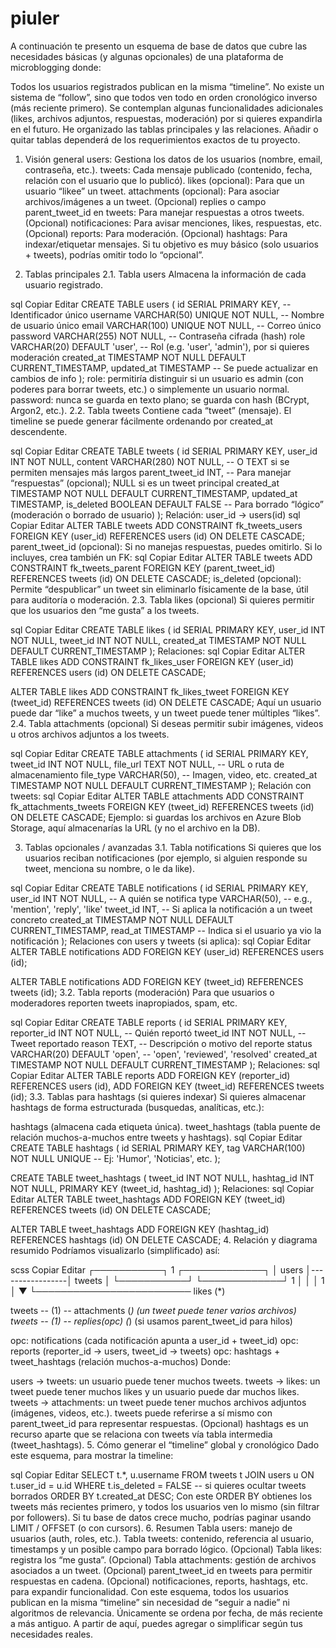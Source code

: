 # piuler

A continuación te presento un esquema de base de datos que cubre las necesidades básicas (y algunas opcionales) de una plataforma de microblogging donde:

Todos los usuarios registrados publican en la misma “timeline”.
No existe un sistema de “follow”, sino que todos ven todo en orden cronológico inverso (más reciente primero).
Se contemplan algunas funcionalidades adicionales (likes, archivos adjuntos, respuestas, moderación) por si quieres expandirla en el futuro.
He organizado las tablas principales y las relaciones. Añadir o quitar tablas dependerá de los requerimientos exactos de tu proyecto.

1. Visión general
users: Gestiona los datos de los usuarios (nombre, email, contraseña, etc.).
tweets: Cada mensaje publicado (contenido, fecha, relación con el usuario que lo publicó).
likes (opcional): Para que un usuario “likee” un tweet.
attachments (opcional): Para asociar archivos/imágenes a un tweet.
(Opcional) replies o campo parent_tweet_id en tweets: Para manejar respuestas a otros tweets.
(Opcional) notificaciones: Para avisar menciones, likes, respuestas, etc.
(Opcional) reports: Para moderación.
(Opcional) hashtags: Para indexar/etiquetar mensajes.
Si tu objetivo es muy básico (solo usuarios + tweets), podrías omitir todo lo “opcional”.

2. Tablas principales
2.1. Tabla users
Almacena la información de cada usuario registrado.

sql
Copiar
Editar
CREATE TABLE users (
    id SERIAL PRIMARY KEY,                -- Identificador único
    username VARCHAR(50) UNIQUE NOT NULL, -- Nombre de usuario único
    email VARCHAR(100) UNIQUE NOT NULL,   -- Correo único
    password VARCHAR(255) NOT NULL,       -- Contraseña cifrada (hash)
    role VARCHAR(20) DEFAULT 'user',      -- Rol (e.g. 'user', 'admin'), por si quieres moderación
    created_at TIMESTAMP NOT NULL DEFAULT CURRENT_TIMESTAMP,
    updated_at TIMESTAMP                 -- Se puede actualizar en cambios de info
);
role: permitiría distinguir si un usuario es admin (con poderes para borrar tweets, etc.) o simplemente un usuario normal.
password: nunca se guarda en texto plano; se guarda con hash (BCrypt, Argon2, etc.).
2.2. Tabla tweets
Contiene cada “tweet” (mensaje). El timeline se puede generar fácilmente ordenando por created_at descendente.

sql
Copiar
Editar
CREATE TABLE tweets (
    id SERIAL PRIMARY KEY,
    user_id INT NOT NULL,
    content VARCHAR(280) NOT NULL,    -- O TEXT si se permiten mensajes más largos
    parent_tweet_id INT,             -- Para manejar “respuestas” (opcional); NULL si es un tweet principal
    created_at TIMESTAMP NOT NULL DEFAULT CURRENT_TIMESTAMP,
    updated_at TIMESTAMP,
    is_deleted BOOLEAN DEFAULT FALSE  -- Para borrado “lógico” (moderación o borrado de usuario)
);
Relación: user_id -> users(id)
sql
Copiar
Editar
ALTER TABLE tweets
  ADD CONSTRAINT fk_tweets_users
      FOREIGN KEY (user_id) REFERENCES users (id)
      ON DELETE CASCADE;
parent_tweet_id (opcional): Si no manejas respuestas, puedes omitirlo. Si lo incluyes, crea también un FK:
sql
Copiar
Editar
ALTER TABLE tweets
  ADD CONSTRAINT fk_tweets_parent
      FOREIGN KEY (parent_tweet_id) REFERENCES tweets (id)
      ON DELETE CASCADE;
is_deleted (opcional): Permite “despublicar” un tweet sin eliminarlo físicamente de la base, útil para auditoría o moderación.
2.3. Tabla likes (opcional)
Si quieres permitir que los usuarios den “me gusta” a los tweets.

sql
Copiar
Editar
CREATE TABLE likes (
    id SERIAL PRIMARY KEY,
    user_id INT NOT NULL,
    tweet_id INT NOT NULL,
    created_at TIMESTAMP NOT NULL DEFAULT CURRENT_TIMESTAMP
);
Relaciones:
sql
Copiar
Editar
ALTER TABLE likes
  ADD CONSTRAINT fk_likes_user
      FOREIGN KEY (user_id) REFERENCES users (id)
      ON DELETE CASCADE;

ALTER TABLE likes
  ADD CONSTRAINT fk_likes_tweet
      FOREIGN KEY (tweet_id) REFERENCES tweets (id)
      ON DELETE CASCADE;
Aquí un usuario puede dar “like” a muchos tweets, y un tweet puede tener múltiples “likes”.
2.4. Tabla attachments (opcional)
Si deseas permitir subir imágenes, videos u otros archivos adjuntos a los tweets.

sql
Copiar
Editar
CREATE TABLE attachments (
    id SERIAL PRIMARY KEY,
    tweet_id INT NOT NULL,
    file_url TEXT NOT NULL,        -- URL o ruta de almacenamiento
    file_type VARCHAR(50),         -- Imagen, video, etc.
    created_at TIMESTAMP NOT NULL DEFAULT CURRENT_TIMESTAMP
);
Relación con tweets:
sql
Copiar
Editar
ALTER TABLE attachments
  ADD CONSTRAINT fk_attachments_tweets
      FOREIGN KEY (tweet_id) REFERENCES tweets (id)
      ON DELETE CASCADE;
Ejemplo: si guardas los archivos en Azure Blob Storage, aquí almacenarías la URL (y no el archivo en la DB).

3. Tablas opcionales / avanzadas
3.1. Tabla notifications
Si quieres que los usuarios reciban notificaciones (por ejemplo, si alguien responde su tweet, menciona su nombre, o le da like).

sql
Copiar
Editar
CREATE TABLE notifications (
    id SERIAL PRIMARY KEY,
    user_id INT NOT NULL,           -- A quién se notifica
    type VARCHAR(50),               -- e.g., 'mention', 'reply', 'like'
    tweet_id INT,                   -- Si aplica la notificación a un tweet concreto
    created_at TIMESTAMP NOT NULL DEFAULT CURRENT_TIMESTAMP,
    read_at TIMESTAMP               -- Indica si el usuario ya vio la notificación
);
Relaciones con users y tweets (si aplica):
sql
Copiar
Editar
ALTER TABLE notifications
  ADD FOREIGN KEY (user_id) REFERENCES users (id);

ALTER TABLE notifications
  ADD FOREIGN KEY (tweet_id) REFERENCES tweets (id);
3.2. Tabla reports (moderación)
Para que usuarios o moderadores reporten tweets inapropiados, spam, etc.

sql
Copiar
Editar
CREATE TABLE reports (
    id SERIAL PRIMARY KEY,
    reporter_id INT NOT NULL,            -- Quién reportó
    tweet_id INT NOT NULL,               -- Tweet reportado
    reason TEXT,                         -- Descripción o motivo del reporte
    status VARCHAR(20) DEFAULT 'open',   -- 'open', 'reviewed', 'resolved'
    created_at TIMESTAMP NOT NULL DEFAULT CURRENT_TIMESTAMP
);
Relaciones:
sql
Copiar
Editar
ALTER TABLE reports
  ADD FOREIGN KEY (reporter_id) REFERENCES users (id),
  ADD FOREIGN KEY (tweet_id) REFERENCES tweets (id);
3.3. Tablas para hashtags (si quieres indexar)
Si quieres almacenar hashtags de forma estructurada (busquedas, analíticas, etc.):

hashtags (almacena cada etiqueta única).
tweet_hashtags (tabla puente de relación muchos-a-muchos entre tweets y hashtags).
sql
Copiar
Editar
CREATE TABLE hashtags (
    id SERIAL PRIMARY KEY,
    tag VARCHAR(100) NOT NULL UNIQUE -- Ej: 'Humor', 'Noticias', etc.
);

CREATE TABLE tweet_hashtags (
    tweet_id INT NOT NULL,
    hashtag_id INT NOT NULL,
    PRIMARY KEY (tweet_id, hashtag_id)
);
Relaciones:
sql
Copiar
Editar
ALTER TABLE tweet_hashtags
  ADD FOREIGN KEY (tweet_id) REFERENCES tweets (id)
  ON DELETE CASCADE;

ALTER TABLE tweet_hashtags
  ADD FOREIGN KEY (hashtag_id) REFERENCES hashtags (id)
  ON DELETE CASCADE;
4. Relación y diagrama resumido
Podríamos visualizarlo (simplificado) así:

scss
Copiar
Editar
┌───────────┐     1           ┌─────────────┐
│   users   │-----------------│   tweets    │
└───────────┘                 └─────────────┘
        1                          │
        │                          │ 1
        │                          ▼
        └───────────────────────── likes
                                   (*)

tweets -- (1) -- attachments (*)  (un tweet puede tener varios archivos)
tweets -- (1) -- replies(opc) (*) (si usamos parent_tweet_id para hilos)

opc: notifications (cada notificación apunta a user_id + tweet_id)
opc: reports (reporter_id -> users, tweet_id -> tweets)
opc: hashtags + tweet_hashtags (relación muchos-a-muchos)
Donde:

users -> tweets: un usuario puede tener muchos tweets.
tweets -> likes: un tweet puede tener muchos likes y un usuario puede dar muchos likes.
tweets -> attachments: un tweet puede tener muchos archivos adjuntos (imágenes, videos, etc.).
tweets puede referirse a sí mismo con parent_tweet_id para representar respuestas.
(Opcional) hashtags es un recurso aparte que se relaciona con tweets vía tabla intermedia (tweet_hashtags).
5. Cómo generar el “timeline” global y cronológico
Dado este esquema, para mostrar la timeline:

sql
Copiar
Editar
SELECT t.*, u.username
FROM tweets t
JOIN users u ON t.user_id = u.id
WHERE t.is_deleted = FALSE  -- si quieres ocultar tweets borrados
ORDER BY t.created_at DESC;
Con este ORDER BY obtienes los tweets más recientes primero, y todos los usuarios ven lo mismo (sin filtrar por followers).
Si tu base de datos crece mucho, podrías paginar usando LIMIT / OFFSET (o con cursors).
6. Resumen
Tabla users: manejo de usuarios (auth, roles, etc.).
Tabla tweets: contenido, referencia al usuario, timestamps y un posible campo para borrado lógico.
(Opcional) Tabla likes: registra los “me gusta”.
(Opcional) Tabla attachments: gestión de archivos asociados a un tweet.
(Opcional) parent_tweet_id en tweets para permitir respuestas en cadena.
(Opcional) notificaciones, reports, hashtags, etc. para expandir funcionalidad.
Con este esquema, todos los usuarios publican en la misma “timeline” sin necesidad de “seguir a nadie” ni algoritmos de relevancia. Únicamente se ordena por fecha, de más reciente a más antiguo. A partir de aquí, puedes agregar o simplificar según tus necesidades reales.
